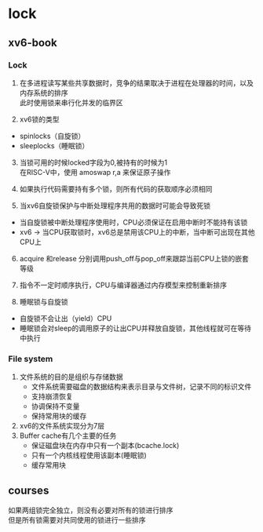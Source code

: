 # lock

## xv6-book

### Lock

1. 在多进程读写某些共享数据时，竞争的结果取决于进程在处理器的时间，以及内存系统的排序\
此时使用锁来串行化并发的临界区

2. xv6锁的类型 

- spinlocks（自旋锁）
- sleeplocks（睡眠锁）

3. 当锁可用的时候locked字段为0,被持有的时候为1\
在RISC-V中，使用 amoswap r,a 来保证原子操作

4. 如果执行代码需要持有多个锁，则所有代码的获取顺序必须相同

5. 当xv6自旋锁保护与中断处理程序共用的数据时可能会导致死锁

- 当自旋锁被中断处理程序使用时，CPU必须保证在启用中断时不能持有该锁
- xv6 -> 当CPU获取锁时，xv6总是禁用该CPU上的中断，当中断可出现在其他CPU上

6. acquire 和release 分别调用push_off与pop_off来跟踪当前CPU上锁的嵌套等级

7. 指令不一定时顺序执行，CPU与编译器通过内存模型来控制重新排序

8. 睡眠锁与自旋锁

- 自旋锁不会让出（yield）CPU
- 睡眠锁会对sleep的调用原子的让出CPU并释放自旋锁，其他线程就可在等待中执行

### File system

1. 文件系统的目的是组织与存储数据
   - 文件系统需要磁盘的数据结构来表示目录与文件树，记录不同的标识文件
   - 支持崩溃恢复
   - 协调保持不变量
   - 保持常用块的缓存
2. xv6的文件系统实现分为7层
3. Buffer cache有几个主要的任务
    - 保证磁盘块在内存中只有一个副本(bcache.lock)
    - 只有一个内核线程使用该副本(睡眠锁)
    - 缓存常用块
## courses

如果两组锁完全独立，则没有必要对所有的锁进行排序\
但是所有锁需要对共同使用的锁进行一些排序